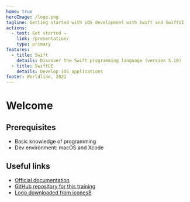 ```yaml
---
home: true
heroImage: /logo.png
tagline: Getting started with iOS development with Swift and SwiftUI
actions:
  - text: Get started →
    link: /presentation/
    type: primary
features:
  - title: Swift
    details: Discover the Swift programming language (version 5.10)
  - title: SwiftUI
    details: Develop iOS applications
footer: Worldline, 2021
---
```


# Welcome

## Prerequisites

- Basic knowledge of programming
- Dev environment: macOS and Xcode

## Useful links

- [Official documentation](https://developer.apple.com/documentation/)
- [GitHub repository for this training](https://github.com/worldline/ios-training)
- [Logo downloaded from icones8](https://icones8.fr/icon/51974/xcode)
